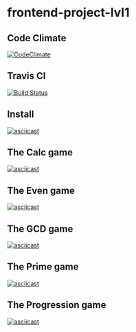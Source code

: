 # frontend-project-lvl1

## Code Climate
[![CodeClimate](https://api.codeclimate.com/v1/badges/8e4e14463ed40f59ebd8/maintainability)](https://codeclimate.com/github/nickolay7/frontend-project-lvl1/maintainability)

## Travis CI
[![Build Status](https://travis-ci.org/nickolay7/frontend-project-lvl1.svg?branch=master)](https://travis-ci.org/nickolay7/frontend-project-lvl1)

## Install
[![asciicast](https://asciinema.org/a/nkqATC9PA89r3ngizGhuN8VwX.svg)](https://asciinema.org/a/nkqATC9PA89r3ngizGhuN8VwX)

## The Calc game
[![asciicast](https://asciinema.org/a/RafpdCdbFn14AWfCribPfeVnc.svg)](https://asciinema.org/a/RafpdCdbFn14AWfCribPfeVnc)

## The Even game
[![asciicast](https://asciinema.org/a/T48LJSOgQwr9mmGbdZOufq22i.svg)](https://asciinema.org/a/T48LJSOgQwr9mmGbdZOufq22i)

## The GCD game
[![asciicast](https://asciinema.org/a/ZotoFDdsHTcdUrN8QbZgkCg7i.svg)](https://asciinema.org/a/ZotoFDdsHTcdUrN8QbZgkCg7i)

## The Prime game
[![asciicast](https://asciinema.org/a/PEnvEDtRZDTXAUwN0dCm45jM3.svg)](https://asciinema.org/a/PEnvEDtRZDTXAUwN0dCm45jM3)

## The Progression game
 [![asciicast](https://asciinema.org/a/C3heAzuv0XIcgDxkpVkXeOPuD.svg)](https://asciinema.org/a/C3heAzuv0XIcgDxkpVkXeOPuD)